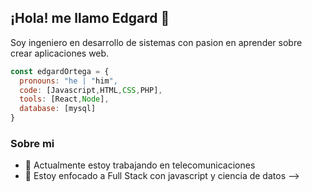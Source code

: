 ## ¡Hola! me llamo Edgard 👋
Soy ingeniero en desarrollo de sistemas con pasion en aprender sobre crear aplicaciones web.

```js
const edgardOrtega = {
  pronouns: "he | "him",
  code: [Javascript,HTML,CSS,PHP],
  tools: [React,Node],
  database: [mysql]
}

```

### Sobre mi
- 🔭 Actualmente estoy trabajando en telecomunicaciones
- 🌱 Estoy enfocado a Full Stack con javascript y ciencia de datos
-->
